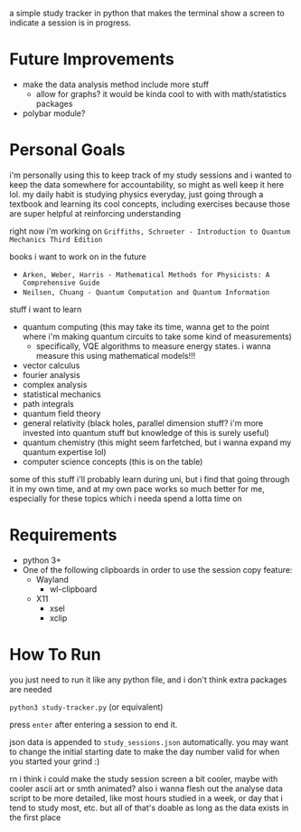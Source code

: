 a simple study tracker in python that makes the terminal show a screen to indicate a session is in progress.

# Future Improvements

- make the data analysis method include more stuff
  - allow for graphs? it would be kinda cool to with with math/statistics packages
- polybar module?

# Personal Goals

i'm personally using this to keep track of my study sessions and i wanted to keep the data somewhere for accountability, so might as well keep it here lol. my daily habit is studying physics everyday, just going through a textbook and learning its cool concepts, including exercises because those are super helpful at reinforcing understanding

right now i'm working on `Griffiths, Schroeter - Introduction to Quantum Mechanics Third Edition`

books i want to work on in the future
- `Arken, Weber, Harris - Mathematical Methods for Physicists: A Comprehensive Guide`
- `Neilsen, Chuang - Quantum Computation and Quantum Information`

stuff i want to learn
- quantum computing (this may take its time, wanna get to the point where i'm making quantum circuits to take some kind of measurements)
  - specifically, VQE algorithms to measure energy states. i wanna measure this using mathematical models!!! 
- vector calculus
- fourier analysis
- complex analysis
- statistical mechanics
- path integrals
- quantum field theory
- general relativity (black holes, parallel dimension stuff? i'm more invested into quantum stuff but knowledge of this is surely useful)
- quantum chemistry (this might seem farfetched, but i wanna expand my quantum expertise lol)
- computer science concepts (this is on the table)

some of this stuff i'll probably learn during uni, but i find that going through it in my own time, and at my own pace works so much better for me, especially for these topics which i needa spend a lotta time on

# Requirements
- python 3+
- One of the following clipboards in order to use the session copy feature: 
    - Wayland
        - wl-clipboard
    - X11
        - xsel 
        - xclip

# How To Run

you just need to run it like any python file, and i don't think extra packages are needed

```python3 study-tracker.py``` (or equivalent)

press `enter` after entering a session to end it.

json data is appended to `study_sessions.json` automatically. you may want to change the initial starting date to make the day number valid for when you started your grind :)

rn i think i could make the study session screen a bit cooler, maybe with cooler ascii art or smth animated? also i wanna flesh out the analyse data script to be more detailed, like most hours studied in a week, or day that i tend to study most, etc. but all of that's doable as long as the data exists in the first place
